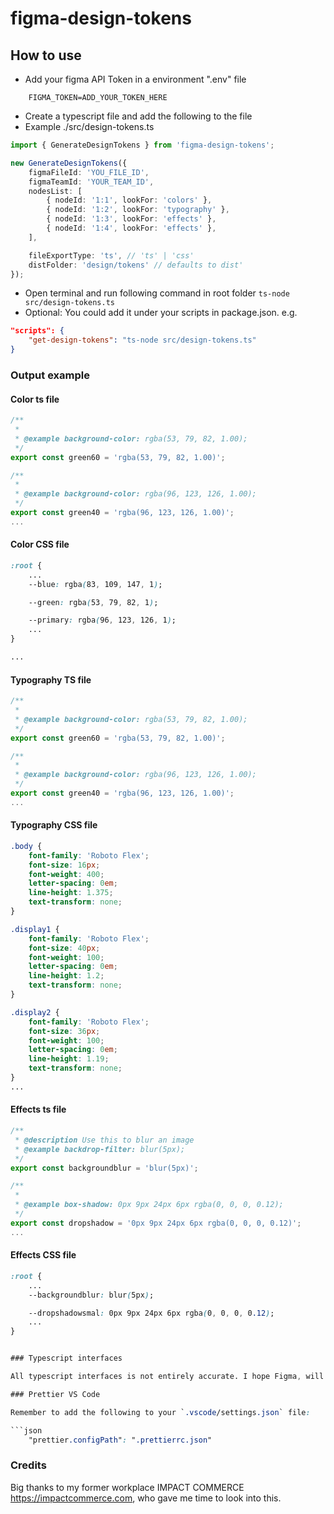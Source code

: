 # figma-design-tokens

## How to use

- Add your figma API Token in a environment ".env" file

```.env
    FIGMA_TOKEN=ADD_YOUR_TOKEN_HERE
```

- Create a typescript file and add the following to the file
- Example ./src/design-tokens.ts

```ts
import { GenerateDesignTokens } from 'figma-design-tokens';

new GenerateDesignTokens({
    figmaFileId: 'YOU_FILE_ID',
    figmaTeamId: 'YOUR_TEAM_ID',
    nodesList: [
        { nodeId: '1:1', lookFor: 'colors' },
        { nodeId: '1:2', lookFor: 'typography' },
        { nodeId: '1:3', lookFor: 'effects' },
        { nodeId: '1:4', lookFor: 'effects' },
    ],

    fileExportType: 'ts', // 'ts' | 'css'
    distFolder: 'design/tokens' // defaults to dist'
});
```

- Open terminal and run following command in root folder `ts-node src/design-tokens.ts`
- Optional: You could add it under your scripts in package.json. e.g.

```json
"scripts": {
    "get-design-tokens": "ts-node src/design-tokens.ts"
}
```


### Output example

#### __Color ts__ file

```ts
/**
 *
 * @example background-color: rgba(53, 79, 82, 1.00);
 */
export const green60 = 'rgba(53, 79, 82, 1.00)';

/**
 *
 * @example background-color: rgba(96, 123, 126, 1.00);
 */
export const green40 = 'rgba(96, 123, 126, 1.00)';
...
```

#### __Color CSS__ file

```css
:root {
    ...
    --blue: rgba(83, 109, 147, 1);

    --green: rgba(53, 79, 82, 1);

    --primary: rgba(96, 123, 126, 1);
    ...
}

...
```

#### __Typography TS__ file

```ts
/**
 *
 * @example background-color: rgba(53, 79, 82, 1.00);
 */
export const green60 = 'rgba(53, 79, 82, 1.00)';

/**
 *
 * @example background-color: rgba(96, 123, 126, 1.00);
 */
export const green40 = 'rgba(96, 123, 126, 1.00)';
...
```

#### __Typography CSS__ file

```css
.body {
    font-family: 'Roboto Flex';
    font-size: 16px;
    font-weight: 400;
    letter-spacing: 0em;
    line-height: 1.375;
    text-transform: none;
}

.display1 {
    font-family: 'Roboto Flex';
    font-size: 40px;
    font-weight: 100;
    letter-spacing: 0em;
    line-height: 1.2;
    text-transform: none;
}

.display2 {
    font-family: 'Roboto Flex';
    font-size: 36px;
    font-weight: 100;
    letter-spacing: 0em;
    line-height: 1.19;
    text-transform: none;
}
...
```

#### __Effects ts__ file

```ts
/**
 * @description Use this to blur an image
 * @example backdrop-filter: blur(5px);
 */
export const backgroundblur = 'blur(5px)';

/**
 *
 * @example box-shadow: 0px 9px 24px 6px rgba(0, 0, 0, 0.12);
 */
export const dropshadow = '0px 9px 24px 6px rgba(0, 0, 0, 0.12)';
...
```

#### __Effects CSS__ file

```css
:root {
    ...
    --backgroundblur: blur(5px);

    --dropshadowsmal: 0px 9px 24px 6px rgba(0, 0, 0, 0.12);
    ...
}


### Typescript interfaces

All typescript interfaces is not entirely accurate. I hope Figma, will add typings them self in the future.

### Prettier VS Code

Remember to add the following to your `.vscode/settings.json` file:

```json
    "prettier.configPath": ".prettierrc.json"
```

### Credits

Big thanks to my former workplace IMPACT COMMERCE <https://impactcommerce.com>, who gave me time to look into this.
